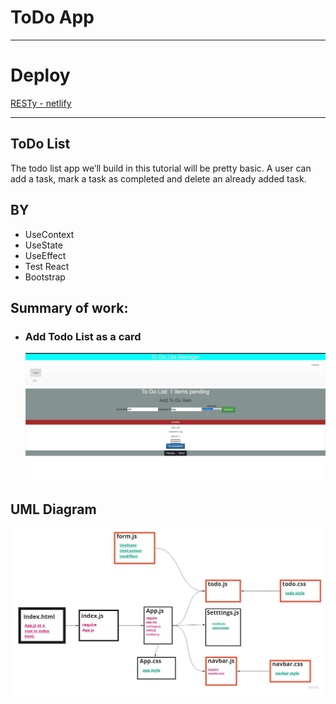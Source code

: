 # **ToDo App**

---

# **Deploy**
[RESTy - netlify](https://todo-app-omarsawalmeh.netlify.app/)

---

## **ToDo List**
The todo list app we’ll build in this tutorial will be pretty basic. A user can add a task, mark a task as completed and delete an already added task. 

## **BY**
- UseContext
- UseState
- UseEffect
- Test React
- Bootstrap

## **Summary of work:**
- ### **Add Todo List as a card**
   ![](./todo_app/asset/app.png)



## **UML Diagram**
![](./todo_app/asset/UML.jpg)
